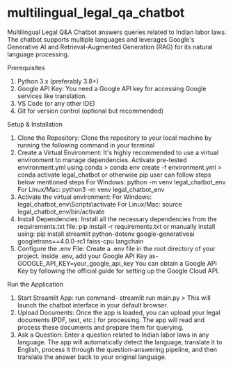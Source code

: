 # multilingual_legal_qa_chatbot
Multilingual Legal Q&A Chatbot answers queries related to Indian labor laws. The chatbot supports multiple languages and leverages Google's Generative AI and Retrieval-Augmented Generation (RAG) for its natural language processing.

Prerequisites
1. Python 3.x (preferably 3.8+)
2. Google API Key: You need a Google API key for accessing Google services like translation.
3. VS Code (or any other IDE)
4. Git for version control (optional but recommended)

Setup & Installation
1. Clone the Repository: Clone the repository to your local machine by running the following command in your terminal
2. Create a Virtual Environment: It's highly recommended to use a virtual environment to manage dependencies. Activate pre-tested environment.yml using conda > conda env create -f environment.yml > conda activate legal_chatbot
 or otherwise pip user can follow steps below mentioned steps
   For Windows: python -m venv legal_chatbot_env
   For Linux/Mac: python3 -m venv legal_chatbot_env
3. Activate the virtual environment:
   For Windows: legal_chatbot_env\Scripts\activate
   For Linux/Mac: source legal_chatbot_env/bin/activate
4. Install Dependencies: Install all the necessary dependencies from the requirements.txt file: pip install -r requirements.txt
   or manually install using: pip install streamlit python-dotenv google-generativeai googletrans==4.0.0-rc1 faiss-cpu langchain
5. Configure the .env File: Create a .env file in the root directory of your project. Inside .env, add your Google API Key as- GOOGLE_API_KEY=your_google_api_key
   You can obtain a Google API Key by following the official guide for setting up the Google Cloud API.

Run the Application
1. Start Streamlit App: run command- streamlit run main.py > This will launch the chatbot interface in your default browser.
2. Upload Documents: Once the app is loaded, you can upload your legal documents (PDF, text, etc.) for processing. The app will read and process these documents and prepare them for querying.
3. Ask a Question: Enter a question related to Indian labor laws in any language. The app will automatically detect the language, translate it to English, process it through the question-answering pipeline, and then translate the answer back to your original language.
